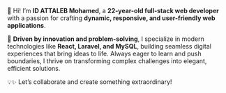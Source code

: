 👋 Hi! I’m **ID ATTALEB Mohamed**, a **22-year-old full-stack web developer** with a passion for crafting **dynamic, responsive, and user-friendly web applications**.  

🚀 **Driven by innovation and problem-solving**, I specialize in modern technologies like **React, Laravel, and MySQL**, building seamless digital experiences that bring ideas to life. Always eager to learn and push boundaries, I thrive on transforming complex challenges into elegant, efficient solutions.  

💡✨ Let’s collaborate and create something extraordinary!
